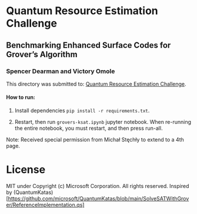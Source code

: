 # **Quantum Resource Estimation Challenge**

## Benchmarking Enhanced Surface Codes for Grover’s Algorithm
### **Spencer Dearman and Victory Omole**

This directory was submitted to: [Quantum Resource Estimation Challenge](https://sites.google.com/view/qce2024-qre-workshops/qre-challenge).

#### How to run:
1. Install dependencies `pip install -r requirements.txt`.

2. Restart, then run `grovers-ksat.ipynb` jupyter notebook. When re-running the entire notebook, you must restart, and then press run-all.

Note: Received special permission from Michał Stęchły to extend to a 4th page.

# License
MIT  under Copyright (c) Microsoft Corporation. All rights reserved. Inspired by (QuantumKatas)[https://github.com/microsoft/QuantumKatas/blob/main/SolveSATWithGrover/ReferenceImplementation.qs]
